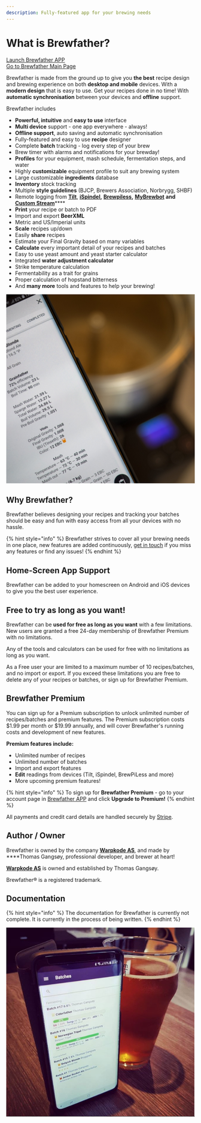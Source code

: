 ```yaml
---
description: Fully-featured app for your brewing needs
---
```


# What is Brewfather?

[Launch Brewfather APP](http://web.brewfather.app)  
[Go to Brewfather Main Page](http://brewfather.app)

Brewfather is made from the ground up to give you **the best** recipe design and brewing experience on both **desktop and mobile** devices. With a **modern design** that is easy to use. Get your recipes done in no time! With **automatic synchronisation** between your devices and **offline** support.

Brewfather includes

* **Powerful, intuitive** and **easy to use** interface
* **Multi device** support - one app everywhere - always!
* **Offline support**, auto saving and automatic synchronisation
* Fully-featured and easy to use **recipe** designer
* Complete **batch** tracking - log every step of your brew
* Brew timer with alarms and notifications for your brewday!
* **Profiles** for your equipment, mash schedule, fermentation steps, and water
* Highly **customizable** equipment profile to suit any brewing system
* Large customizable **ingredients** database
* **Inventory** stock tracking
* Multiple **style guidelines** \(BJCP, Brewers Association, Norbrygg, SHBF\)
* Remote logging from [**Tilt**](integrations/tilt-hydrometer.md), [**iSpindel**](integrations/ispindel/)**,** [**Brewpiless**](integrations/brewpiless.md)**,** [**MyBrewbot**](integrations/mybrewbot.md#what-is-mybrewbot) **and** [**Custom Stream**](integrations/custom-stream.md)\*\*\*\*
* **Print** your recipe or batch to PDF
* Import and export **BeerXML**
* Metric and US/Imperial units
* **Scale** recipes up/down
* Easily **share** recipes
* Estimate your Final Gravity based on many variables
* **Calculate** every important detail of your recipes and batches
* Easy to use yeast amount and yeast starter calculator
* Integrated **water adjustment calculator**
* Strike temperature calculation
* Fermentability as a trait for grains
* Proper calculation of hopstand bitterness
* And **many more** tools and features to help your brewing!

![Multi-device support, use it on your desktop and mobile devices](.gitbook/assets/p4150129.jpg)

## Why Brewfather? <a id="why-brewfather-"></a>

Brewfather believes designing your recipes and tracking your batches should be easy and fun with easy access from all your devices with no hassle.

{% hint style="info" %}
Brewfather strives to cover all your brewing needs in one place, new features are added continuously, [get in touch](https://bitbucket.org/brewfather/brewfather) if you miss any features or find any issues!
{% endhint %}

## Home-Screen App Support <a id="home-screen-app-support"></a>

Brewfather can be added to your homescreen on Android and iOS devices to give you the best user experience.

## Free to try as long as you want! <a id="pricing"></a>

Brewfather can be **used for free as long as you want** with a few limitations. New users are granted a free 24-day membership of Brewfather Premium with no limitations.

Any of the tools and calculators can be used for free with no limitations as long as you want.

As a Free user your are limited to a maximum number of 10 recipes/batches, and no import or export. If you exceed these limitations you are free to delete any of your recipes or batches, or sign up for Brewfather Premium.

## Brewfather Premium <a id="brewfather-premium"></a>

You can sign up for a Premium subscription to unlock unlimited number of recipes/batches and premium features. The Premium subscription costs $1.99 per month or $19.99 annually, and will cover Brewfather's running costs and development of new features.

**Premium features include:**

* Unlimited number of recipes
* Unlimited number of batches
* Import and export features
* **Edit** readings from devices \(Tilt, iSpindel, BrewPiLess and more\)
* More upcoming premium features!

{% hint style="info" %}
To sign up for **Brewfather Premium** - go to your account page in [Brewfather APP](https://web.brewfather.app/) and click **Upgrade to Premium!**
{% endhint %}

All payments and credit card details are handled securely by [Stripe](https://www.stripe.com/).

## Author / Owner <a id="author"></a>

Brewfather is owned by the company [**Warpkode AS**](https://warpkode.com), and made by ****Thomas Gangsøy, professional developer, and brewer at heart!

[**Warpkode AS**](https://warpkode.com) is owned and established by Thomas Gangsøy.

Brewfather® is a registered trademark.

## Documentation

{% hint style="info" %}
The documentation for Brewfather is currently not complete. It is currently in the process of being written.
{% endhint %}

![Monitor your brews with Brewfather&apos;s integrations](.gitbook/assets/image%20%2859%29.png)

